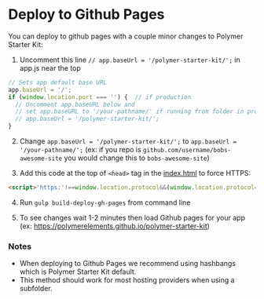 # Deploy to Github Pages

You can deploy to github pages with a couple minor changes to Polymer Starter Kit:

1. Uncomment this line  `// app.baseUrl = '/polymer-starter-kit/';` in app.js near the top

  ```JavaScript
  // Sets app default base URL
  app.baseUrl = '/';
  if (window.location.port === '') {  // if production
    // Uncomment app.baseURL below and
    // set app.baseURL to '/your-pathname/' if running from folder in production
    // app.baseUrl = '/polymer-starter-kit/';
  }
  ```

2. Change `app.baseUrl = '/polymer-starter-kit/';`  to `app.baseUrl = '/your-pathname/';` (ex: if you repo is `github.com/username/bobs-awesome-site` you would change this to `bobs-awesome-site`)

3. Add this code at the top of `<head>` tag in the [index.html](../app/index.html) to force HTTPS:
```html
<script>'https:'!==window.location.protocol&&(window.location.protocol='https')</script>
```

4. Run `gulp build-deploy-gh-pages` from command line

5. To see changes wait 1-2 minutes then load Github pages for your app (ex: https://polymerelements.github.io/polymer-starter-kit)

### Notes

* When deploying to Github Pages we recommend using hashbangs which is Polymer Starter Kit default.
* This method should work for most hosting providers when using a subfolder.
